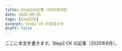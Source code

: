```yaml
---
title: Step2ck記事（2025年8月）
date: 2025-08-01
tags: [Step2CK]
excerpt: Step2 CK の学習メモ
draft: false
---
```

ここに本文を書きます。Step2 CK の記事（2025年8月）。
